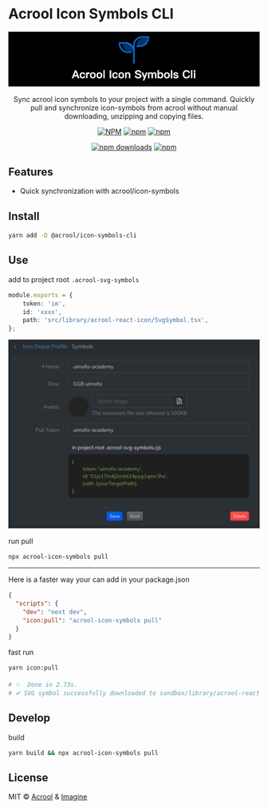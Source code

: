 # Acrool Icon Symbols CLI


<a href="https://github.com/acrool/acrool-icon-symbols-cli" title="Acrool Icon Symbols CLI - Fast custom img for Reactjs">
    <img src="https://raw.githubusercontent.com/acrool/acrool-icon-symbols-cli/main/public/og.png" alt="Acrool Icon Symbols CLI Logo"/>
</a>

<p align="center">
   Sync acrool icon symbols to your project with a single command.
   Quickly pull and synchronize icon-symbols from acrool without manual downloading, unzipping and copying files.
</p>

<div align="center">


[![NPM](https://img.shields.io/npm/v/@acrool/icon-symbols-cli.svg?style=for-the-badge)](https://www.npmjs.com/package/@acrool/icon-symbols-cli)
[![npm](https://img.shields.io/bundlejs/size/@acrool/icon-symbols-cli?style=for-the-badge)](https://github.com/acrool/@acrool/icon-symbols-cli/blob/main/LICENSE)
[![npm](https://img.shields.io/npm/l/@acrool/icon-symbols-cli?style=for-the-badge)](https://github.com/acrool/icon-symbols-cli/blob/main/LICENSE)

[![npm downloads](https://img.shields.io/npm/dm/@acrool/icon-symbols-cli.svg?style=for-the-badge)](https://www.npmjs.com/package/@acrool/icon-symbols-cli)
[![npm](https://img.shields.io/npm/dt/@acrool/icon-symbols-cli.svg?style=for-the-badge)](https://www.npmjs.com/package/@acrool/icon-symbols-cli)

</div>

## Features

- Quick synchronization with acrool/icon-symbols

## Install

```bash
yarn add -D @acrool/icon-symbols-cli
```

## Use

add to project root `.acrool-svg-symbols`

```ts
module.exports = {
    token: 'im',
    id: 'xxxx',
    path: 'src/library/acrool-react-icon/SvgSymbol.tsx',
};
```

<img src="https://raw.githubusercontent.com/acrool/acrool-icon-symbols-cli/main/public/setting.png" alt="Acrool setting"/>




run pull

```bash
npx acrool-icon-symbols pull
```

--- 

Here is a faster way
your can add in your package.json

```json
{
  "scripts": {
    "dev": "next dev",
    "icon:pull": "acrool-icon-symbols pull"
  }
}
```
fast run

```bash
yarn icon:pull

# ✨  Done in 2.73s.
# ✔ SVG symbol successfully downloaded to sandbox/library/acrool-react-icon/SvgSymbol.tsx
```



## Develop

build

```bash
yarn build && npx acrool-icon-symbols pull
```

## License

MIT © [Acrool](https://github.com/acrool) & [Imagine](https://github.com/imagine10255)
